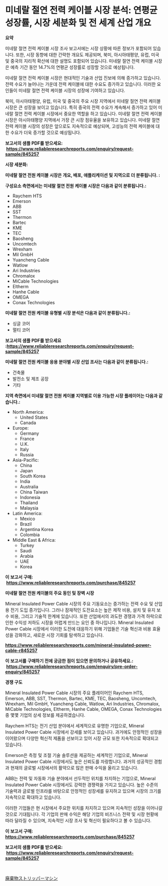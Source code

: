 <p><h1>미네랄 절연 전력 케이블 시장 분석: 연평균 성장률, 시장 세분화 및 전 세계 산업 개요</h1></p><p><strong>요약</strong></p>
<p><p>미네랄 절연 전력 케이블 시장 조사 보고서에는 시장 상황에 따른 정보가 포함되어 있습니다. 또한, 시장 동향에 대한 간략한 개요도 제공되며, 북미, 아시아태평양, 유럽, 미국 및 중국의 지리적 확산에 대한 설명도 포함되어 있습니다. 미네랄 절연 전력 케이블 시장은 예측 기간 동안 14.7%의 연평균 성장률로 성장할 것으로 예상됩니다.</p><p>미네랄 절연 전력 케이블 시장은 현대적인 기술과 산업 진보에 의해 증가하고 있습니다. 전력 수요가 늘어나는 가운데 전력 케이블에 대한 수요도 증가하고 있습니다. 이러한 요인들이 미네랄 절연 전력 케이블 시장의 성장에 기여하고 있습니다.</p><p>북미, 아시아태평양, 유럽, 미국 및 중국의 주요 시장 지역에서 미네랄 절연 전력 케이블 시장은 큰 성장을 보이고 있습니다. 특히 중국의 전력 수요가 계속해서 증가하고 있어 미네랄 절연 전력 케이블 시장에서 중요한 역할을 하고 있습니다. 미네랄 절연 전력 케이블 시장은 아시아태평양 지역에서 가장 큰 시장 점유율을 보유하고 있습니다. 미네랄 절연 전력 케이블 시장의 성장은 앞으로도 지속적으로 예상되며, 고성능의 전력 케이블에 대한 수요가 더욱 증가할 것으로 예상됩니다.</p></p>
<p><strong>보고서의 샘플 PDF를 받으세요: &nbsp;<a href="https://www.reliableresearchreports.com/enquiry/request-sample/845257">https://www.reliableresearchreports.com/enquiry/request-sample/845257</a></strong></p>
<p><strong>시장 세분화:</strong></p>
<p><strong> 미네랄 절연 전원 케이블 시장은 개요, 배포, 애플리케이션 및 지역으로 더 분류됩니다. :</strong></p>
<p><strong>구성요소 측면에서는 미네랄 절연 전원 케이블 시장은 다음과 같이 분류됩니다.:</strong></p>
<p><ul><li>Raychem HTS</li><li>Emerson</li><li>ABB</li><li>SST</li><li>Thermon</li><li>Bartec</li><li>KME</li><li>TEC</li><li>Baosheng</li><li>Uncomtech</li><li>Wrexham</li><li>Mil GmbH</li><li>Yuancheng Cable</li><li>Watlow</li><li>Ari Industries</li><li>Chromalox</li><li>MiCable Technologies</li><li>Eltherm</li><li>Hanhe Cable</li><li>OMEGA</li><li>Conax Technologies</li></ul></p>
<p><strong> 미네랄 절연 전원 케이블 유형별 시장 분석은 다음과 같이 분류됩니다.:</strong></p>
<p><ul><li>싱글 코어</li><li>멀티 코어</li></ul></p>
<p><strong>보고서의 샘플 PDF를 받으세요 :<a href="https://www.reliableresearchreports.com/enquiry/request-sample/845257">https://www.reliableresearchreports.com/enquiry/request-sample/845257</a></strong></p>
<p><strong> 미네랄 절연 전원 케이블 응용 분야별 시장 산업 조사는 다음과 같이 분류됩니다.:</strong></p>
<p><ul><li>건축물</li><li>발전소 및 제조 공장</li><li>기타</li></ul></p>
<p><strong>지역 측면에서 미네랄 절연 전원 케이블 지역별로 이용 가능한 시장 플레이어는 다음과 같습니다.:</strong></p>
<p><ul>
    <li>
        North America:
        <ul>
            <li>United States</li>
            <li>Canada</li>
        </ul>
    </li>
    <li>
        Europe:
        <ul>
            <li>Germany</li>
            <li>France</li>
            <li>U.K.</li>
            <li>Italy</li>
            <li>Russia</li>
        </ul>
    </li>
    <li>
        Asia-Pacific:
        <ul>
            <li>China</li>
            <li>Japan</li>
            <li>South Korea</li>
            <li>India</li>
            <li>Australia</li>
            <li>China Taiwan</li>
            <li>Indonesia</li>
            <li>Thailand</li>
            <li>Malaysia</li>
        </ul>
    </li>
    <li>
        Latin America:
        <ul>
            <li>Mexico</li>
            <li>Brazil</li>
            <li>Argentina Korea</li>
            <li>Colombia</li>
        </ul>
    </li>
    <li>
        Middle East & Africa:
        <ul>
            <li>Turkey</li>
            <li>Saudi</li>
            <li>Arabia</li>
            <li>UAE</li>
            <li>Korea</li>
        </ul>
    </li>
    </ul></p>
<p><strong>이 보고서 구매: &nbsp;<a href="https://www.reliableresearchreports.com/purchase/845257">https://www.reliableresearchreports.com/purchase/845257</a></strong></p>
<p><strong>미네랄 절연 전원 케이블의 주요 동인 및 장벽 시장</strong></p>
<p><p>Mineral Insulated Power Cable 시장의 주요 기동요소는 증가하는 전력 수요 및 산업용 전기 도입 증가입니다. 그러나 잠재적인 도전요소는 높은 제작 비용, 설치 및 유지 보수 비용, 그리고 기술적 한계에 있습니다. 또한 산업에서의 과도한 경쟁과 가격 하락으로 인한 수익성 저하도 시장을 어렵게 만드는 요인 중 하나입니다. Mineral Insulated Power Cable 시장에서 이러한 도전에 대응하기 위해 기업들은 기술 혁신과 비용 효율성을 강화하고, 새로운 시장 기회를 탐색하고 있습니다.</p></p>
<p><strong><a href="https://www.reliableresearchreports.com/mineral-insulated-power-cable-r845257">https://www.reliableresearchreports.com/mineral-insulated-power-cable-r845257</a></strong></p>
<p><strong>이 보고서를 구매하기 전에 궁금한 점이 있으면 문의하거나 공유하세요.: &nbsp;<a href="https://www.reliableresearchreports.com/enquiry/pre-order-enquiry/845257">https://www.reliableresearchreports.com/enquiry/pre-order-enquiry/845257</a></strong></p>
<p><strong>경쟁 구도</strong></p>
<p><p>Mineral Insulated Power Cable 시장의 주요 플레이어인 Raychem HTS, Emerson, ABB, SST, Thermon, Bartec, KME, TEC, Baosheng, Uncomtech, Wrexham, Mil GmbH, Yuancheng Cable, Watlow, Ari Industries, Chromalox, MiCable Technologies, Eltherm, Hanhe Cable, OMEGA, Conax Technologies 중 몇몇 기업의 상세 정보를 제공하겠습니다. </p><p>Raychem HTS는 전기 산업 분야에서 세계적으로 유명한 기업으로, Mineral Insulated Power Cable 시장에서 강세를 보이고 있습니다. 과거에도 안정적인 성장을 이어왔으며 다양한 혁신적 제품을 선보이고 있어 시장 규모 또한 지속적으로 확대되고 있습니다.</p><p>Emerson은 측정 및 조절 기술 솔루션을 제공하는 세계적인 기업으로, Mineral Insulated Power Cable 시장에서도 높은 신뢰도를 자랑합니다. 과거의 성공적인 경험과 현재의 글로벌 시장에서의 활약으로 많은 판매 수익을 올리고 있습니다.</p><p>ABB는 전력 및 자동화 기술 분야에서 선두적인 위치를 차지하는 기업으로, Mineral Insulated Power Cable 시장에서도 강력한 경쟁력을 가지고 있습니다. 높은 수준의 기술력과 글로벌 인프라를 바탕으로 안정적인 성장세를 유지하고 있으며 시장의 크기를 지속적으로 확대하고 있습니다.</p><p>이러한 기업들은 현 시장에서 주요한 위치를 차지하고 있으며 지속적인 성장을 이어나갈 것으로 기대됩니다. 각 기업의 판매 수익은 해당 기업의 비즈니스 전략 및 시장 현황에 따라 달라질 수 있으며, 지속적인 시장 조사 및 혁신이 필요하다고 볼 수 있습니다.</p></p>
<p><strong>이 보고서 구매: &nbsp; <a href="https://www.reliableresearchreports.com/purchase/845257">https://www.reliableresearchreports.com/purchase/845257</a></strong></p>
<p><strong>보고서의 샘플 PDF를 받으세요: &nbsp;<a href="https://www.reliableresearchreports.com/enquiry/request-sample/845257">https://www.reliableresearchreports.com/enquiry/request-sample/845257</a></strong><strong></strong></p>
<p>&nbsp;</p>
<p><p><a href="https://github.com/mreklxf44233/Market-Research-Report-List-1/blob/main/521810220573.md">廃棄物ストリッパーマシン</a></p></p>